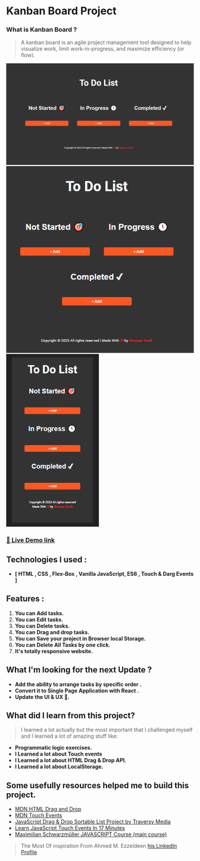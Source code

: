 # Kanban Board Project

### What is Kanban Board ?

> A kanban board is an agile project management tool designed to help visualize work, limit work-in-progress, and maximize efficiency (or flow).

![DeskTop preview](./screenshots/DeskTop.png)
![Ipad preview](./screenshots/ipads.png)
![Mopile preview](./screenshots/mopile.png)

### [🔗 Live Demo link](https://github.com/hossam4444)

## Technologies I used :

- **[ HTML , CSS , Flex-Box , Vanilla JavaScript, ES6 , Touch & Darg Events ]**

## Features :

1. **You can Add tasks.**
1. **You can Edit tasks.**
1. **You can Delete tasks.**
1. **You can Drag and drop tasks.**
1. **You can Save your project in Browser local Storage.**
1. **You can Delete All Tasks by one click.**
1. **It's totally responsive website.**

## What I'm looking for the next Update ?

- **Add the ability to arrange tasks by specific order .**
- **Convert it to Single Page Application with React .**
- **Update the UI & UX 🎨.**

## What did I learn from this project?

> I learned a lot actually but the most important that I challenged myself and I learned a lot of amazing stuff like:

- **Programmatic logic exercises.**
- **I Learned a lot about Touch events**
- **I Learned a lot about HTML Drag & Drop API.**
- **I Learned a lot about LocalStorage.**

## Some usefully resources helped me to build this project.

- [MDN HTML Drag and Drop](https://developer.mozilla.org/en-US/docs/Web/API/HTML_Drag_and_Drop_API)
- [MDN Touch Events](https://developer.mozilla.org/en-US/docs/Web/API/Touch_events)
- [JavaScript Drag & Drop Sortable List Project by Traversy Media](https://www.youtube.com/watch?v=wv7pvH1O5Ho&t=360s)
- [Learn JavaScript Touch Events In 17 Minutes](https://www.youtube.com/watch?v=TaPdgj8mucI)
- [Maximilian Schwarzmüller JAVASCRIPT Course (main course)](https://www.udemy.com/course/javascript-the-complete-guide-2020-beginner-advanced/)

> The Most Of inspiration From Ahmed M. Ezzeldeen [his LinkedIn Profile](https://www.linkedin.com/in/ahmed3zzeldeen/)
